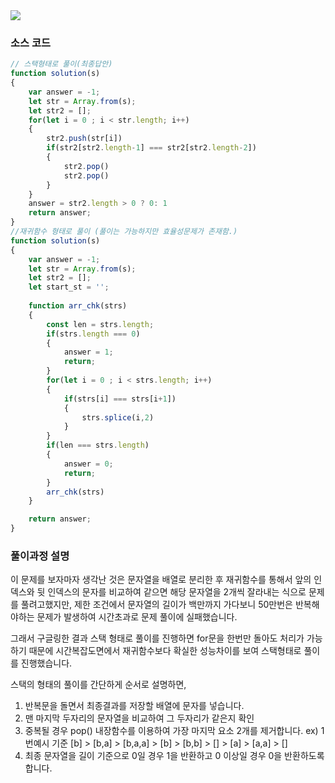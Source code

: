 <img src = "https://blog.kakaocdn.net/dn/b4yvrn/btq9wgGIQs0/WZdqlNuGX9c09EC1MzCm4K/img.png"/>


### 소스 코드
```js
// 스택형태로 풀이(최종답안)
function solution(s)
{
    var answer = -1;
    let str = Array.from(s);
    let str2 = [];
    for(let i = 0 ; i < str.length; i++)
    {
        str2.push(str[i])
        if(str2[str2.length-1] === str2[str2.length-2])
        {
            str2.pop()
            str2.pop()
        }
    }
    answer = str2.length > 0 ? 0: 1
    return answer;
}
//재귀함수 형태로 풀이 (풀이는 가능하지만 효율성문제가 존재함.)
function solution(s)
{
    var answer = -1;
    let str = Array.from(s);
    let str2 = [];
    let start_st = '';
 
    function arr_chk(strs)
    {
        const len = strs.length;
        if(strs.length === 0)
        {
            answer = 1;
            return;
        }    
        for(let i = 0 ; i < strs.length; i++)
        {
            if(strs[i] === strs[i+1])
            {
                strs.splice(i,2)
            }
        }
        if(len === strs.length)
        {
            answer = 0;
            return;
        }    
        arr_chk(strs)
    }

    return answer;
}
```

### 풀이과정 설명
이 문제를 보자마자 생각난 것은 문자열을 배열로 분리한 후
재귀함수를 통해서 앞의 인덱스와 뒷 인덱스의 문자를 비교하여 같으면 해당 문자열을 2개씩 잘라내는 식으로
문제를 풀려고했지만, 제한 조건에서 문자열의 길이가 백만까지 가다보니 50만번은 반복해야하는 문제가 발생하여
시간초과로 문제 풀이에 실패했습니다.

그래서 구글링한 결과 스택 형태로 풀이를 진행하면 for문을 한번만 돌아도 처리가 가능하기 때문에
시간복잡도면에서 재귀함수보다 확실한 성능차이를 보여 스택형태로 풀이를 진행했습니다.

스택의 형태의 풀이를 간단하게 순서로 설명하면,
1. 반복문을 돌면서 최종결과를 저장할 배열에 문자를 넣습니다.
2. 맨 마지막 두자리의 문자열을 비교하여 그 두자리가 같은지 확인
3. 중복될 경우 pop() 내장함수를 이용하여 가장 마지막 요소 2개를 제거합니다.
   ex) 1번예시 기준 [b] > [b,a] > [b,a,a] > [b] > [b,b] > [] > [a] >  [a,a] > []
4. 최종 문자열을 길이 기준으로 0일 경우 1을 반환하고 0 이상일 경우 0을 반환하도록 합니다. 
